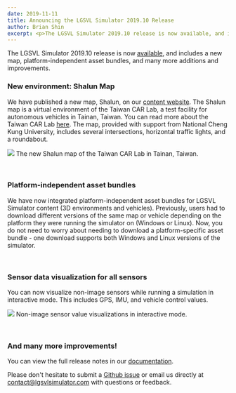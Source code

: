 ```yaml
---
date: 2019-11-11
title: Announcing the LGSVL Simulator 2019.10 Release
author: Brian Shin
excerpt: <p>The LGSVL Simulator 2019.10 release is now available, and includes a new map, platform-independent asset bundles, and many more additions and improvements.</p>
---
```


The LGSVL Simulator 2019.10 release is now [available](https://github.com/lgsvl/simulator/releases/tag/2019.10), and includes a new map, platform-independent asset bundles, and many more additions and improvements.

### New environment: Shalun Map
We have published a new map, Shalun, on our [content website](https://content.lgsvlsimulator.com/maps/). The Shalun map is a virtual environment of the Taiwan CAR Lab, a test facility for autonomous vehicles in Tainan, Taiwan. You can read more about the Taiwan CAR Lab [here](http://taiwancarlab.narlabs.org.tw/index_en.html). The map, provided with support from National Cheng Kung University, includes several intersections, horizontal traffic lights, and a roundabout.

![]({{site.baseurl}}/images/blog/2019-11-11-2019-10-release-shalun.jpg)
The new Shalun map of the Taiwan CAR Lab in Tainan, Taiwan.

<br/>

### Platform-independent asset bundles
We have now integrated platform-independent asset bundles for LGSVL Simulator content (3D environments and vehicles). Previously, users had to download different versions of the same map or vehicle depending on the platform they were running the simulator on (Windows or Linux). Now, you do not need to worry about needing to download a platform-specific asset bundle - one download supports both Windows and Linux versions of the simulator.

<br/>

### Sensor data visualization for all sensors
You can now visualize non-image sensors while running a simulation in interactive mode. This includes GPS, IMU, and vehicle control values.

![]({{site.baseurl}}/images/blog/2019-11-11-2019-10-release-sensor-viz2.jpg)
Non-image sensor value visualizations in interactive mode.

<br/>

### And many more improvements!

You can view the full release notes in our [documentation](https://www.lgsvlsimulator.com/docs/changelog/).

Please don't hesitate to submit a [Github issue](https://github.com/lgsvl/simulator/issues) or email us directly at [contact@lgsvlsimulator.com](mailto:contact@lgsvlsimulator.com) with questions or feedback.

